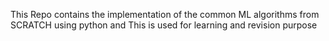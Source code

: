 This Repo contains the implementation of the common ML algorithms from SCRATCH using python and This is used for learning and revision purpose

